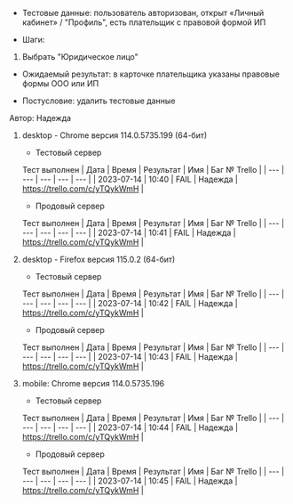 * Тестовые данные: пользователь авторизован, открыт «Личный кабинет» / "Профиль", есть плательщик с правовой формой ИП

* Шаги:
1.	Выбрать "Юридическое лицо"

* Ожидаемый результат: в карточке плательщика указаны правовые формы ООО или ИП

* Постусловие: удалить тестовые данные

Автор: Надежда

1) desktop - Chrome версия 114.0.5735.199 (64-бит)

	* Тестовый сервер 

	Тест выполнен
	| Дата | Время | Результат | Имя | Баг № Trello |
	| --- | --- | --- | --- | --- |
	| 2023-07-14 | 10:40 | FAIL | Надежда | https://trello.com/c/yTQykWmH | 

	* Продовый сервер

	Тест выполнен
	| Дата | Время | Результат | Имя | Баг № Trello |
	| --- | --- | --- | --- | --- |
	| 2023-07-14 | 10:41 | FAIL | Надежда | https://trello.com/c/yTQykWmH | 

2) desktop - Firefox версия 115.0.2 (64-бит)

	* Тестовый сервер 

	Тест выполнен
	| Дата | Время | Результат | Имя | Баг № Trello |
	| --- | --- | --- | --- | --- |
	| 2023-07-14 | 10:42 | FAIL | Надежда | https://trello.com/c/yTQykWmH | 

	* Продовый сервер 

	Тест выполнен
	| Дата | Время | Результат | Имя | Баг № Trello |
	| --- | --- | --- | --- | --- |
	| 2023-07-14 | 10:43 | FAIL | Надежда | https://trello.com/c/yTQykWmH | 

3) mobile: Chrome версия 114.0.5735.196

	* Тестовый сервер 

	Тест выполнен
	| Дата | Время | Результат | Имя | Баг № Trello |
	| --- | --- | --- | --- | --- |
	| 2023-07-14 | 10:44 | FAIL | Надежда | https://trello.com/c/yTQykWmH | 

	* Продовый сервер 

	Тест выполнен
	| Дата | Время | Результат | Имя | Баг № Trello |
	| --- | --- | --- | --- | --- |
	| 2023-07-14 | 10:45 | FAIL | Надежда | https://trello.com/c/yTQykWmH | 